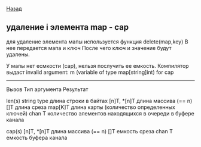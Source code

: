 [Назад](/L1/L1_.md) 

## удаление i элемента map - cap

для удаление элемента мапы используется функция delete(map,key)
В нее передается мапа и ключ 
После чего ключ и значение будут удалены.

У мапы нет есмкости (cap), нельзя послучить ее емкость. 
Компилятор выдаст  invalid argument: m (variable of type map[string]int) for cap


---------------------------------------------------------
Вызов     Тип аргумента    Результат

len(s)    string type      длина строки в байтах
          [n]T, *[n]T      длина массива (== n)
          []T              длина среза
          map[K]T          длина карты (количество определенных ключей)
          chan T           количество элементов находящихся в очереди в буфере канала

cap(s)    [n]T, *[n]T      длина массива (== n)
          []T              емкость среза
          chan T           емкость буфера канала